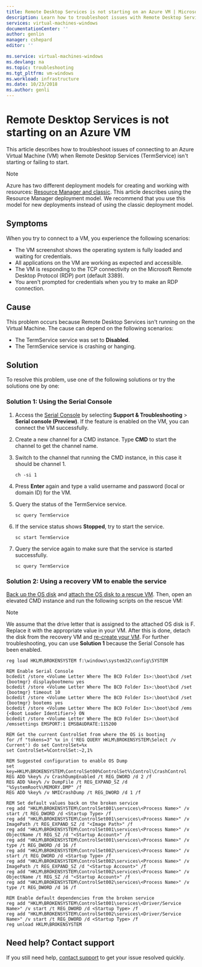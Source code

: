 ```yaml
---
title: Remote Desktop Services is not starting on an Azure VM | Microsoft Docs
description: Learn how to troubleshoot issues with Remote Desktop Services when connecting to a Virtual Machine | Microsoft Docs
services: virtual-machines-windows
documentationCenter: ''
author: genlin
manager: cshepard
editor: ''

ms.service: virtual-machines-windows
ms.devlang: na
ms.topic: troubleshooting
ms.tgt_pltfrm: vm-windows
ms.workload: infrastructure
ms.date: 10/23/2018
ms.author: genli
---
```


# Remote Desktop Services is not starting on an Azure VM

This article describes how to troubleshoot issues of connecting to an Azure Virtual Machine (VM) when Remote Desktop Services (TermService) isn't starting or failing to start.

>[!NOTE]
>Azure has two different deployment models for creating and working with resources: [Resource Manager and classic](../../azure-resource-manager/resource-manager-deployment-model.md). This article describes using the Resource Manager deployment model. We recommend that you use this model for new deployments instead of using the classic deployment model.

## Symptoms

When you try to connect to a VM, you experience the following scenarios:

- The VM screenshot shows the operating system is fully loaded and waiting for credentials.
- All applications on the VM are working as expected and accessible.
- The VM is responding to the TCP connectivity on the Microsoft Remote Desktop Protocol (RDP) port (default 3389).
- You aren't prompted for credentials when you try to make an RDP connection.

## Cause

This problem occurs because Remote Desktop Services isn't running on the Virtual Machine. The cause can depend on the following scenarios:

- The TermService service was set to **Disabled**.
- The TermService service is crashing or hanging.

## Solution

To resolve this problem, use one of the following solutions or try the solutions one by one:

### Solution 1: Using the Serial Console

1. Access the [Serial Console](serial-console-windows.md) by selecting **Support & Troubleshooting** > **Serial console (Preview)**. If the feature is enabled on the VM, you can connect the VM successfully.

2. Create a new channel for a CMD instance. Type **CMD** to start the channel to get the channel name.

3. Switch to the channel that running the CMD instance, in this case it should be channel 1.

   ```
   ch -si 1
   ```

4. Press **Enter** again and type a valid username and password (local or domain ID) for the VM.

5. Query the status of the TermService service.

   ```
   sc query TermService
   ```

6. If the service status shows **Stopped**, try to start the service.

   ```
   sc start TermService
   ```

7. Query the service again to make sure that the service is started successfully.

   ```
   sc query TermService
   ```

### Solution 2: Using a recovery VM to enable the service

[Back up the OS disk](../windows/snapshot-copy-managed-disk.md) and [attach the OS disk to a rescue VM](../windows/troubleshoot-recovery-disks-portal.md). Then, open an elevated CMD instance and run the following scripts on the rescue VM:

>[!NOTE]
>We assume that the drive letter that is assigned to the attached OS disk is F. Replace it with the appropriate value in your VM. After this is done, detach the disk from the recovery VM and [re-create your VM](../windows/create-vm-specialized.md). For further troubleshooting, you can use **Solution 1** because the Serial Console has been enabled.

```
reg load HKLM\BROKENSYSTEM f:\windows\system32\config\SYSTEM

REM Enable Serial Console
bcdedit /store <Volume Letter Where The BCD Folder Is>:\boot\bcd /set {bootmgr} displaybootmenu yes
bcdedit /store <Volume Letter Where The BCD Folder Is>:\boot\bcd /set {bootmgr} timeout 10
bcdedit /store <Volume Letter Where The BCD Folder Is>:\boot\bcd /set {bootmgr} bootems yes
bcdedit /store <Volume Letter Where The BCD Folder Is>:\boot\bcd /ems {<Boot Loader Identifier>} ON
bcdedit /store <Volume Letter Where The BCD Folder Is>:\boot\bcd /emssettings EMSPORT:1 EMSBAUDRATE:115200

REM Get the current ControlSet from where the OS is booting
for /f "tokens=3" %x in ('REG QUERY HKLM\BROKENSYSTEM\Select /v Current') do set ControlSet=%x
set ControlSet=%ControlSet:~2,1%

REM Suggested configuration to enable OS Dump
set key=HKLM\BROKENSYSTEM\ControlSet00%ControlSet%\Control\CrashControl
REG ADD %key% /v CrashDumpEnabled /t REG_DWORD /d 2 /f
REG ADD %key% /v DumpFile /t REG_EXPAND_SZ /d "%SystemRoot%\MEMORY.DMP" /f
REG ADD %key% /v NMICrashDump /t REG_DWORD /d 1 /f

REM Set default values back on the broken service
reg add "HKLM\BROKENSYSTEM\ControlSet001\services\<Process Name>" /v start /t REG_DWORD /d <Startup Type> /f
reg add "HKLM\BROKENSYSTEM\ControlSet001\services\<Process Name>" /v ImagePath /t REG_EXPAND_SZ /d "<Image Path>" /f
reg add "HKLM\BROKENSYSTEM\ControlSet001\services\<Process Name>" /v ObjectName /t REG_SZ /d "<Startup Account>" /f
reg add "HKLM\BROKENSYSTEM\ControlSet001\services\<Process Name>" /v type /t REG_DWORD /d 16 /f
reg add "HKLM\BROKENSYSTEM\ControlSet002\services\<Process Name>" /v start /t REG_DWORD /d <Startup Type> /f
reg add "HKLM\BROKENSYSTEM\ControlSet002\services\<Process Name>" /v ImagePath /t REG_EXPAND_SZ /d "<Startup Account>" /f
reg add "HKLM\BROKENSYSTEM\ControlSet002\services\<Process Name>" /v ObjectName /t REG_SZ /d "<Startup Account>" /f
reg add "HKLM\BROKENSYSTEM\ControlSet002\services\<Process Name>" /v type /t REG_DWORD /d 16 /f

REM Enable default dependencies from the broken service
reg add "HKLM\BROKENSYSTEM\ControlSet001\services\<Driver/Service Name>" /v start /t REG_DWORD /d <Startup Type> /f
reg add "HKLM\BROKENSYSTEM\ControlSet002\services\<Driver/Service Name>" /v start /t REG_DWORD /d <Startup Type> /f
reg unload HKLM\BROKENSYSTEM
```

## Need help? Contact support

If you still need help, [contact support](https://portal.azure.com/?#blade/Microsoft_Azure_Support/HelpAndSupportBlade) to get your issue resolved quickly.
